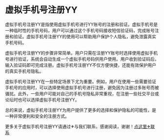 # 虚拟手机号注册YY

虚拟手机号注册YY是指使用虚拟手机号进行YY账号的注册和验证。虚拟手机号是一种临时性的手机号码，用户可以通过这个手机号码接收短信验证码，完成账号注册和验证。虚拟手机号注册YY的使用可以帮助用户保护个人隐私，避免泄露真实手机号码。

虚拟手机号注册YY的步骤非常简单。用户只需在注册YY账号时选择使用虚拟手机号进行验证，系统会自动生成一个虚拟手机号码供用户使用。用户收到验证码后，输入验证码即可完成注册。虚拟手机号注册YY不仅方便快捷，还能有效保护用户的真实手机号隐私。

虚拟手机号注册YY在一些特定场景下尤为重要。例如，用户在使用一些需要验证手机号的应用时，可以选择使用虚拟手机号进行注册，避免因为注册过多账号而被骚扰。此外，一些用户可能对自己的手机号隐私非常重视，在注册一些社交平台或论坛时也可以选择虚拟手机号注册YY。

总的来说，虚拟手机号注册YY为用户提供了更多的选择和保护隐私的可能性，是一种非常便利和安全的注册方式。

更多关于虚拟手机号注册YY请通过✈与我们联系，感谢阅读，谢谢！[点这里✈联系](https://add.k02.cc)